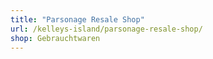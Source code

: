 ```yaml
---
title: "Parsonage Resale Shop"
url: /kelleys-island/parsonage-resale-shop/
shop: Gebrauchtwaren
---
```

